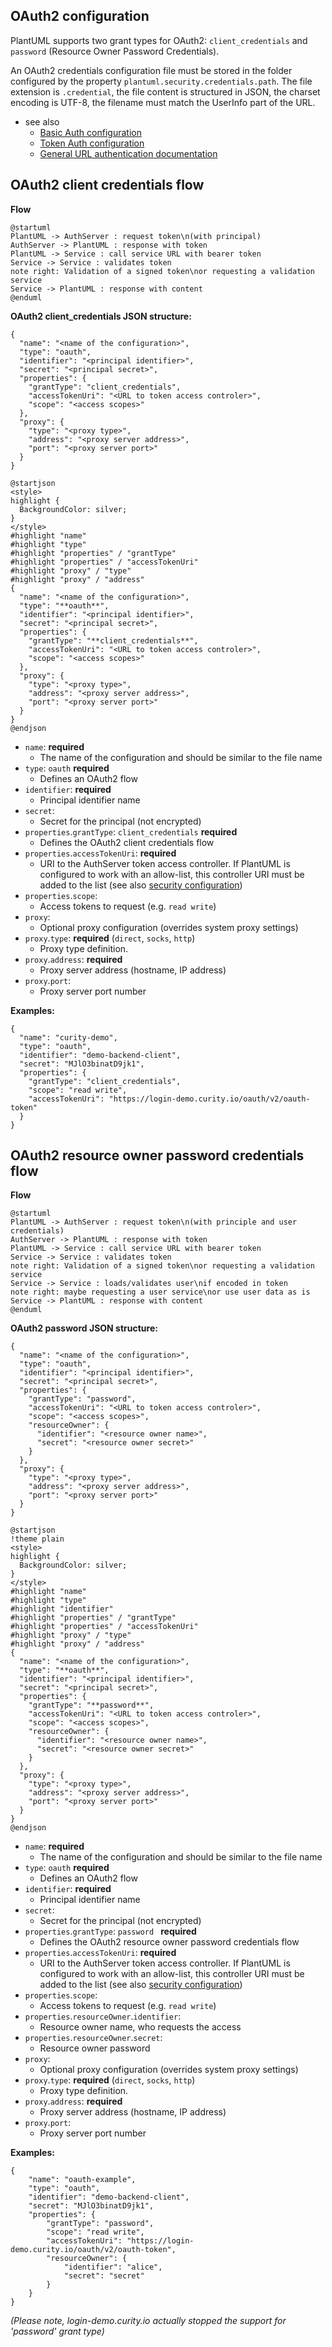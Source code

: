 ## OAuth2 configuration

PlantUML supports two grant types for OAuth2: ``client_credentials`` and ``password`` (Resource Owner Password Credentials). 

An OAuth2 credentials configuration file must be stored in the folder configured by the property ``plantuml.security.credentials.path``. The file extension is ``.credential``, the file content is structured in JSON, the charset encoding is UTF-8, the filename must match the UserInfo part of the URL.  

* see also
  * [Basic Auth configuration](url-basicauth)
  * [Token Auth configuration](url-tokenauth)
  * [General URL authentication documentation](url-authentication)


## OAuth2 client credentials flow


**Flow**

```plantuml
@startuml
PlantUML -> AuthServer : request token\n(with principal)
AuthServer -> PlantUML : response with token
PlantUML -> Service : call service URL with bearer token
Service -> Service : validates token
note right: Validation of a signed token\nor requesting a validation service
Service -> PlantUML : response with content
@enduml
```

**OAuth2 client\_credentials JSON structure:**

```
{
  "name": "<name of the configuration>",
  "type": "oauth",
  "identifier": "<principal identifier>",
  "secret": "<principal secret>",
  "properties": {
    "grantType": "client_credentials",
    "accessTokenUri": "<URL to token access controler>",
    "scope": "<access scopes>"
  },
  "proxy": {
    "type": "<proxy type>",
    "address": "<proxy server address>",
    "port": "<proxy server port>"
  }
}
```
```plantuml
@startjson
<style>
highlight {
  BackgroundColor: silver;
}
</style>
#highlight "name"
#highlight "type"
#highlight "properties" / "grantType"
#highlight "properties" / "accessTokenUri"
#highlight "proxy" / "type"
#highlight "proxy" / "address"
{
  "name": "<name of the configuration>",
  "type": "**oauth**",
  "identifier": "<principal identifier>",
  "secret": "<principal secret>",
  "properties": {
    "grantType": "**client_credentials**",
    "accessTokenUri": "<URL to token access controler>",
    "scope": "<access scopes>"
  },
  "proxy": {
    "type": "<proxy type>",
    "address": "<proxy server address>",
    "port": "<proxy server port>"
  }
}
@endjson
```

* ``name``: **required** 
  * The name of the configuration and should be similar to the file name
* ``type``: ``oauth`` **required**
  * Defines an OAuth2 flow
* ``identifier``: **required**
  * Principal identifier name
* ``secret``: 
  * Secret for the principal (not encrypted)
* ``properties``.``grantType``: ``client_credentials`` **required**
  * Defines the OAuth2 client credentials flow
* ``properties``.``accessTokenUri``: **required**
  * URI to the AuthServer token access controller. If PlantUML is configured to work with an allow-list, this controller URI must be added to the list (see also [security configuration](security))
* ``properties``.``scope``: 
  * Access tokens to request (e.g. ``read write``)
* ``proxy``: 
  * Optional proxy configuration (overrides system proxy settings)
* ``proxy``.``type``: **required** (``direct``, ``socks``, ``http``)
  * Proxy type definition.
* ``proxy``.``address``: **required**
  * Proxy server address (hostname, IP address)
* ``proxy``.``port``:
  * Proxy server port number

**Examples:**

```
{
  "name": "curity-demo",
  "type": "oauth",
  "identifier": "demo-backend-client",
  "secret": "MJlO3binatD9jk1",
  "properties": {
    "grantType": "client_credentials",
    "scope": "read write",
    "accessTokenUri": "https://login-demo.curity.io/oauth/v2/oauth-token"
  }
}
```


## OAuth2 resource owner password credentials flow

**Flow**

```plantuml
@startuml
PlantUML -> AuthServer : request token\n(with principle and user credentials)
AuthServer -> PlantUML : response with token
PlantUML -> Service : call service URL with bearer token
Service -> Service : validates token
note right: Validation of a signed token\nor requesting a validation service
Service -> Service : loads/validates user\nif encoded in token 
note right: maybe requesting a user service\nor use user data as is
Service -> PlantUML : response with content
@enduml
```

**OAuth2 password JSON structure:**

```
{
  "name": "<name of the configuration>",
  "type": "oauth",
  "identifier": "<principal identifier>",
  "secret": "<principal secret>",
  "properties": {
    "grantType": "password",
    "accessTokenUri": "<URL to token access controler>",
    "scope": "<access scopes>",
    "resourceOwner": {
      "identifier": "<resource owner name>",
      "secret": "<resource owner secret>"
    }
  },
  "proxy": {
    "type": "<proxy type>",
    "address": "<proxy server address>",
    "port": "<proxy server port>"
  }
}
```
```plantuml
@startjson
!theme plain
<style>
highlight {
  BackgroundColor: silver;
}
</style>
#highlight "name"
#highlight "type"
#highlight "identifier"
#highlight "properties" / "grantType"
#highlight "properties" / "accessTokenUri"
#highlight "proxy" / "type"
#highlight "proxy" / "address"
{
  "name": "<name of the configuration>",
  "type": "**oauth**",
  "identifier": "<principal identifier>",
  "secret": "<principal secret>",
  "properties": {
    "grantType": "**password**",
    "accessTokenUri": "<URL to token access controler>",
    "scope": "<access scopes>",
    "resourceOwner": {
      "identifier": "<resource owner name>",
      "secret": "<resource owner secret>"
    }
  },
  "proxy": {
    "type": "<proxy type>",
    "address": "<proxy server address>",
    "port": "<proxy server port>"
  }
}
@endjson
```
* ``name``: **required** 
  * The name of the configuration and should be similar to the file name
* ``type``: ``oauth`` **required**
  * Defines an OAuth2 flow
* ``identifier``: **required**
  * Principal identifier name
* ``secret``: 
  * Secret for the principal (not encrypted)
* ``properties``.``grantType``: ``password `` **required**
  * Defines the OAuth2 resource owner password credentials flow
* ``properties``.``accessTokenUri``: **required**
  * URI to the AuthServer token access controller. If PlantUML is configured to work with an allow-list, this controller URI must be added to the list (see also [security configuration](security))
* ``properties``.``scope``: 
  * Access tokens to request (e.g. ``read write``)
* ``properties``.``resourceOwner``.``identifier``: 
  * Resource owner name, who requests the access
* ``properties``.``resourceOwner``.``secret``: 
  * Resource owner password
* ``proxy``: 
  * Optional proxy configuration (overrides system proxy settings)
* ``proxy``.``type``: **required** (``direct``, ``socks``, ``http``)
  * Proxy type definition.
* ``proxy``.``address``: **required**
  * Proxy server address (hostname, IP address)
* ``proxy``.``port``:
  * Proxy server port number

**Examples:**

```
{
	"name": "oauth-example",
	"type": "oauth",
	"identifier": "demo-backend-client",
	"secret": "MJlO3binatD9jk1",
	"properties": {
		"grantType": "password",
		"scope": "read write",
		"accessTokenUri": "https://login-demo.curity.io/oauth/v2/oauth-token",
		"resourceOwner": {
			"identifier": "alice",
			"secret": "secret"
		}
	}
}
```

*(Please note, login-demo.curity.io actually stopped the support for 'password' grant type)*


